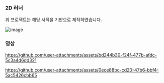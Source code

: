 <h3>2D 러너</h3>
위 프로젝트는 해당 서적을 기반으로 제작하였습니다.

![image](https://github.com/user-attachments/assets/4f328f40-779d-4dd8-b5d1-e2ec1a3c2cac)

<h3>영상</h3>

https://github.com/user-attachments/assets/bd244b30-f24f-477b-afdc-5c3a4d6dd321

https://github.com/user-attachments/assets/0ece88bc-cd20-47b6-bbf4-5ac5426cbb65

